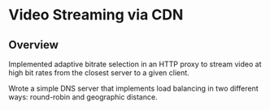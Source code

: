 # Video Streaming via CDN
## Overview
Implemented adaptive bitrate selection in an HTTP proxy to stream video at high bit rates from the closest server to a given client.

Wrote a simple DNS server that implements load balancing in two different ways: round-robin and geographic distance.